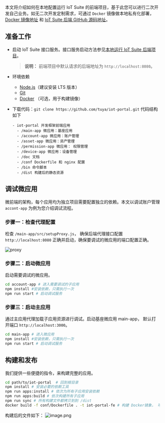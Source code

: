 本文将介绍如何在本地配置运行 IoT Suite 的前端项目，基于此您可以进行二次开发自己业务。如无二次开发定制需求，可通过 `Docker` 镜像做本地私有化部署，[Docker 镜像地址](https://hub.docker.com/r/iotportal/iot-suite) 和 [IoT Suite 后端 GitHub 源码地址](https://github.com/tuya/iot-portal/blob/feature/doc1/doc/Quick_Start_zh.md)。


## 准备工作

- 启动 IoT Suite 接口服务。接口服务启动方法参见[本地运行 IoT Suite 后端项目](https://github.com/tuya/iot-suite-server/blob/4a14fbb61206fcec1c578b7fe9bf133439f1661d/README_zh.md)。

	>**说明：** 前端项目中默认请求的后端地址为 `http://localhost:8080`。

- 环境依赖

	- [Node.js](https://nodejs.org/en/)（建议安装 LTS 版本）
	- [Git](https://git-scm.com/)
	- [Docker](https://www.docker.com) （可选，用于构建镜像）

- 下载代码：`git clone https://github.com/tuya/iot-portal.git`
	代码结构如下
	
	```
	- iot-portal 开发框架前端应用
	  - /main-app 微应用：基座应用
	  - /account-app 微应用：账户管理
	  - /asset-app 微应用：资产管理
	  - /permission-app 微应用： 权限管理
	  - /device-app 微应用：设备管理
	  - /doc 文档
	  - /conf Dockerfile 和 nginx 配置
	  - /bin 命令脚本
	  - /dist 构建后的静态资源
	```


## 调试微应用

微前端的架构，每个应用均为独立项目需要配置独立的依赖。本文以调试账户管理 `accont-app` 为例为您介绍调试流程。

### 步骤一：检查代理配置

检查 `/main-app/src/setupProxy.js`， 确保后端代理接口配置 `http://localhost:8080` 正确并启动，确保要调试的微应用的端口配置正确。

![proxy](https://images.tuyacn.com/content-platform/hestia/16256221248a0d1839b83.png)


### 步骤二：启动微应用
启动需要调试的微应用。

```bash
cd account-app # 进入需要调试的子应用
npm install #安装依赖，只需执行一次
npm run start # 启动调试服务
```

### 步骤三：启动主应用
通过主应用代理加载子应用资源进行调试。启动基座微应用 main-app， 默认打开端口 `http://localhost:3000`。

```bash
cd main-app # 进入微应用
npm install #安装依赖，只需执行一次
npm run start # 启动调试服务
```

## 构建和发布

我们提供一些便捷的指令，来构建完整的应用。

```bash
cd path/to/iot-portal  # 回到根目录
npm install # 安装必要的依赖工具
npm run apps:install # 依次为所有子应用安装依赖
npm run apps:build # 依次构建所有子应用
npm run sync # 所有构建文件都拷贝到到 /dist
docker build -f conf/Dockerfile . -t iot-portal-fe # 构建 Docker镜象， 可选

```

构建后的文件如下：
![image.png](https://airtake-public-data-1254153901.cos.ap-shanghai.myqcloud.com/content-platform/hestia/1626091739258c52fc8e0.png)